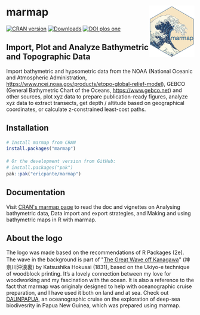 # marmap <img src="man/figures/marmap_logo.png" align="right" height="138"/>

<!-- badges: start -->
[![CRAN version](https://www.r-pkg.org/badges/version/marmap?color=green)](https://cran.r-project.org/package=marmap)
[![Downloads](http://cranlogs.r-pkg.org/badges/grand-total/marmap?color=orange)](https://cran.r-project.org/package=marmap)
[![DOI plos one](https://img.shields.io/badge/doi-https://doi.org/10.1371/journal.pone.0073051-blue.svg)](https://doi.org/https://doi.org/10.1371/journal.pone.0073051)
<!-- badges: end -->

## Import, Plot and Analyze Bathymetric and Topographic Data

Import bathymetric and hypsometric data from the NOAA (National Oceanic and Atmospheric Administration, <https://www.ncei.noaa.gov/products/etopo-global-relief-model>), GEBCO (General Bathymetric Chart of the Oceans, <https://www.gebco.net>) and other sources, plot xyz data to prepare publication-ready figures, analyze xyz data to extract transects, get depth / altitude based on geographical coordinates, or calculate z-constrained least-cost paths.

## Installation

```R
# Install marmap from CRAN
install.packages("marmap")

# Or the development version from GitHub:
# install.packages("pak")
pak::pak("ericpante/marmap")
```
## Documentation

Visit [CRAN's marmap page](https://cran.r-project.org/package=marmap) to read the doc and vignettes on Analysing bathymetric data, Data import and export strategies, and 
Making and using bathymetric maps in R with marmap. 

## About the logo

The logo was made based on the recommendations of R Packages (2e). The wave in the background is part of "[The Great Wave off Kanagawa](https://en.wikipedia.org/wiki/The_Great_Wave_off_Kanagawa)" (神奈川沖浪裏) by Katsushika Hokusai (1831), based on the Ukiyo-e technique of woodblock printing. It’s a lovely connection between my love for woodworking and my fascination with the ocean. It is also a reference to the fact that marmap was originaly designed to help with oceanographic cruise preparation, and I have used it both on land and at sea. Check out [DAUNPAPUA](https://epante.wordpress.com/daunpapua/), an oceanographic cruise on the exploration of deep-sea biodivesrity in Papua New Guinea, which was prepared using marmap.  
